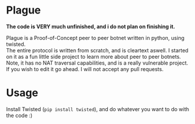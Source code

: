 # Plague
<strong>The code is VERY much unfinished, and i do not plan on finishing it.</strong>

Plague is a Proof-of-Concept peer to peer botnet written in python, using twisted. <br>
The entire protocol is written from scratch, and is cleartext aswell. I started on it as a fun little side project to learn more about peer to peer botnets. <nr>
Note, it has no NAT traversal capabilities, and is a really vulnerable project. If you wish to edit it go ahead. I will not accept any pull requests.

# Usage
Install Twisted (`pip install twisted`), and do whatever you want to do with the code :)
